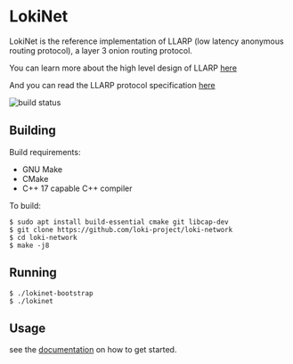 # LokiNet

LokiNet is the reference implementation of LLARP (low latency anonymous routing protocol), a layer 3 onion routing protocol.

You can learn more about the high level design of LLARP [here](docs/high-level.txt)

And you can read the LLARP protocol specification [here](docs/proto_v0.txt)

![build status](https://gitlab.com/lokiproject/loki-network/badges/master/pipeline.svg "build status")

## Building

Build requirements:

* GNU Make
* CMake
* C++ 17 capable C++ compiler

To build:

    $ sudo apt install build-essential cmake git libcap-dev
    $ git clone https://github.com/loki-project/loki-network
    $ cd loki-network
    $ make -j8

## Running

    $ ./lokinet-bootstrap
    $ ./lokinet

## Usage

see the [documentation](https://loki-project.github.io/loki-docs/Lokinet/LokinetOverview/) on how to get started.
